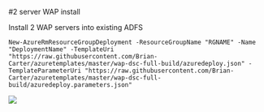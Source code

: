 #2 server WAP install  

Install 2 WAP servers into existing ADFS  
  
 ```
New-AzureRmResourceGroupDeployment -ResourceGroupName "RGNAME" -Name "DeploymentName" -TemplateUri "https://raw.githubusercontent.com/Brian-Carter/azuretemplates/master/wap-dsc-full-build/azuredeploy.json" -TemplateParameterUri "https://raw.githubusercontent.com/Brian-Carter/azuretemplates/master/wap-dsc-full-build/azuredeploy.parameters.json"
```

<a href="http://armviz.io/#/?load=https://raw.githubusercontent.com/Brian-Carter/azuretemplates/master/wap-dsc-full-build/azuredeploy.json" target="_blank">
  <img src="http://armviz.io/visualizebutton.png"/>
</a>
